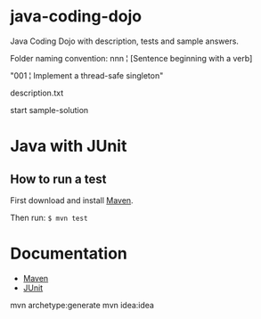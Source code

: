 # java-coding-dojo

Java Coding Dojo with description, tests and sample answers.

Folder naming convention: 
nnn ¦ [Sentence beginning with a verb]

"001 ¦ Implement a thread-safe singleton"

description.txt

start
sample-solution

# Java with JUnit

## How to run a test
First download and install [Maven](http://maven.apache.org/download.html).

Then run:
`$ mvn test`

# Documentation
* [Maven](http://maven.apache.org/)
* [JUnit](http://junit.sourceforge.net/)

mvn archetype:generate
mvn idea:idea 
